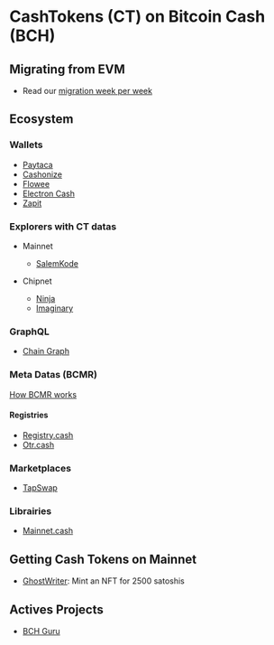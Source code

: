 # CashTokens (CT) on Bitcoin Cash (BCH)

## Migrating from EVM

- Read our [migration week per week](./blog.md)

## Ecosystem

### Wallets

- [Paytaca](https://www.paytaca.com/)
- [Cashonize](https://cashonize.com/)
- [Flowee](https://flowee.org/)
- [Electron Cash](https://electroncash.org/)
- [Zapit](https://zapit.io/)

### Explorers with CT datas

- Mainnet

  - [SalemKode](https://explorer.salemkode.com/token/f54ce0297a4017cc922aacde5f7abe7a8397a1058b879f5eb9e2a643d4ec2301)

- Chipnet
  - [Ninja](https://chipnet.bch.ninja/)
  - [Imaginary](https://chipnet.imaginary.cash/)

### GraphQL

- [Chain Graph](https://chaingraph.cash/)

### Meta Datas (BCMR)

[How BCMR works](https://github.com/bitjson/chip-bcmr)

#### Registries

- [Registry.cash](https://www.registry.cash/)
- [Otr.cash](https://otr.cash/)

### Marketplaces

- [TapSwap](https://tapswap.cash/)

### Librairies

- [Mainnet.cash](https://mainnet.cash/)

## Getting Cash Tokens on Mainnet

- [GhostWriter](https://ghostwriter.onrender.com/): Mint an NFT for 2500 satoshis

## Actives Projects

- [BCH Guru](https://bch.guru/)
